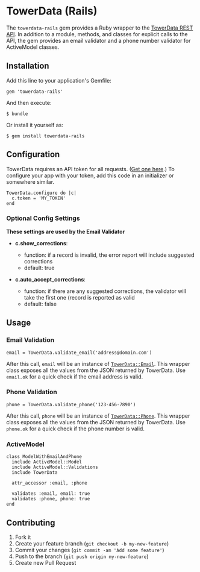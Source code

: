 # TowerData (Rails)

The `towerdata-rails` gem provides a Ruby wrapper to the [TowerData REST API](http://www.towerdata.com/api). In addition to a module, methods, and classes for explicit calls to the API, the gem provides an email validator and a phone number validator for ActiveModel classes.

## Installation

Add this line to your application's Gemfile:

    gem 'towerdata-rails'

And then execute:

    $ bundle

Or install it yourself as:

    $ gem install towerdata-rails

## Configuration

TowerData requires an API token for all requests. ([Get one here](http://info.towerdata.com/real-time-free-trial).) To configure your app with your token, add this code in an initializer or somewhere similar.

    TowerData.configure do |c|
      c.token = 'MY_TOKEN'
    end

### Optional Config Settings

**These settings are used by the Email Validator**
* **c.show_corrections**: 
  * function: if a record is invalid, the error report will include suggested corrections
  * default: true

* **c.auto_accept_corrections**: 
  * function: if there are any suggested corrections, the validator will take the first one (record is reported as valid
  * default: false

## Usage

### Email Validation

    email = TowerData.validate_email('address@domain.com')

After this call, `email` will be an instance of [`TowerData::Email`](https://github.com/eLocal/towerdata-rails/blob/master/lib/tower_data.rb#L80-L101). This wrapper class exposes all the values from the JSON returned by TowerData. Use `email.ok` for a quick check if the email address is valid.

### Phone Validation

    phone = TowerData.validate_phone('123-456-7890')

After this call, `phone` will be an instance of [`TowerData::Phone`](https://github.com/eLocal/towerdata-rails/blob/master/lib/tower_data.rb#L104-L134). This wrapper class exposes all the values from the JSON returned by TowerData. Use `phone.ok` for a quick check if the phone number is valid.

### ActiveModel

    class ModelWithEmailAndPhone
      include ActiveModel::Model
      include ActiveModel::Validations
      include TowerData

      attr_accessor :email, :phone

      validates :email, email: true
      validates :phone, phone: true
    end



## Contributing

1. Fork it
2. Create your feature branch (`git checkout -b my-new-feature`)
3. Commit your changes (`git commit -am 'Add some feature'`)
4. Push to the branch (`git push origin my-new-feature`)
5. Create new Pull Request
